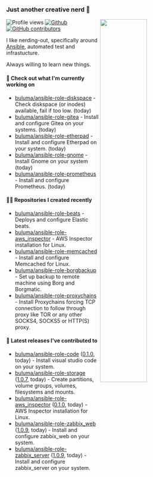 ### Just another creative nerd 👋


![Profile views](https://gpvc.arturio.dev/buluma) <a href="https://gitstats.me/buluma">
  <img align="right" src="https://github-readme-stats.vercel.app/api?username=buluma&theme=gotham&show_icons=true" width="50%"/>
</a>
[![Github](https://img.shields.io/badge/-buluma-black?style=flat&labelColor=black&logo=github&logoColor=white&include_all_commits=true&count_private=true)](https://gitstats.me/buluma)
[![GitHub contributors](https://img.shields.io/github/contributors/buluma/badges.svg)](https://GitHub.com/buluma/badges/graphs/contributors/)

I like nerding-out, specifically around [Ansible](https://github.com/ansible/ansible), automated test and infrastucture.

Always willing to learn new things.

#### 👷 Check out what I'm currently working on

- [buluma/ansible-role-diskspace](https://github.com/buluma/ansible-role-diskspace) - Check diskspace (or inodes) available, fail if too low. (today)
- [buluma/ansible-role-gitea](https://github.com/buluma/ansible-role-gitea) - Install and configure Gitea on your systems. (today)
- [buluma/ansible-role-etherpad](https://github.com/buluma/ansible-role-etherpad) - Install and configure Etherpad on your system. (today)
- [buluma/ansible-role-gnome](https://github.com/buluma/ansible-role-gnome) - Install Gnome on your system (today)
- [buluma/ansible-role-prometheus](https://github.com/buluma/ansible-role-prometheus) - Install and configure Prometheus. (today)

#### 👨‍💻 Repositories I created recently

- [buluma/ansible-role-beats](https://github.com/buluma/ansible-role-beats) - Deploys and configure Elastic beats.
- [buluma/ansible-role-aws_inspector](https://github.com/buluma/ansible-role-aws_inspector) - AWS Inspector installation for Linux.
- [buluma/ansible-role-memcached](https://github.com/buluma/ansible-role-memcached) - Install and configure Memcached for Linux.
- [buluma/ansible-role-borgbackup](https://github.com/buluma/ansible-role-borgbackup) - Set up backup to remote machine using Borg and Borgmatic.
- [buluma/ansible-role-proxychains](https://github.com/buluma/ansible-role-proxychains) - Install Proxychains forcing TCP connection to follow through proxy like TOR or any other SOCKS4, SOCKS5 or HTTP(S) proxy.

#### 🚀 Latest releases I've contributed to

- [buluma/ansible-role-code](https://github.com/buluma/ansible-role-code) ([0.1.0](https://github.com/buluma/ansible-role-code/releases/tag/0.1.0), today) - Install visual studio code on your system.
- [buluma/ansible-role-storage](https://github.com/buluma/ansible-role-storage) ([1.0.7](https://github.com/buluma/ansible-role-storage/releases/tag/1.0.7), today) - Create partitions, volume groups, volumes, filesystems and mounts.
- [buluma/ansible-role-aws_inspector](https://github.com/buluma/ansible-role-aws_inspector) ([0.1.0](https://github.com/buluma/ansible-role-aws_inspector/releases/tag/0.1.0), today) - AWS Inspector installation for Linux.
- [buluma/ansible-role-zabbix_web](https://github.com/buluma/ansible-role-zabbix_web) ([1.0.9](https://github.com/buluma/ansible-role-zabbix_web/releases/tag/1.0.9), today) - Install and configure zabbix_web on your system.
- [buluma/ansible-role-zabbix_server](https://github.com/buluma/ansible-role-zabbix_server) ([1.0.9](https://github.com/buluma/ansible-role-zabbix_server/releases/tag/1.0.9), today) - Install and configure zabbix_server on your system.


